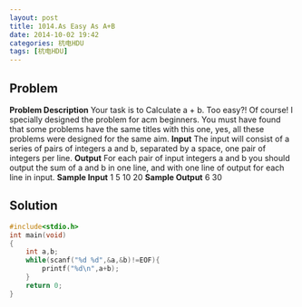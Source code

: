```yaml
---
layout: post
title: 1014.As Easy As A+B
date: 2014-10-02 19:42
categories: 杭电HDU
tags: [杭电HDU]
---
```

## Problem
**Problem Description**
Your task is to Calculate a + b.
Too easy?! Of course! I specially designed the problem for acm beginners. 
You must have found that some problems have the same titles with this one, yes, all these problems were designed for the same aim. 
**Input**
The input will consist of a series of pairs of integers a and b, separated by a space, one pair of integers per line. 
**Output**
For each pair of input integers a and b you should output the sum of a and b in one line, and with one line of output for each line in input. 
**Sample Input**
1 5
10 20
**Sample Output**
6
30

## Solution
```cpp
#include<stdio.h>
int main(void)
{
    int a,b;
    while(scanf("%d %d",&a,&b)!=EOF){
        printf("%d\n",a+b);
    }
    return 0;
}
```